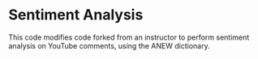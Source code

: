 Sentiment Analysis
=========
This code modifies code forked from an instructor to perform sentiment analysis on YouTube comments, using the ANEW dictionary.
